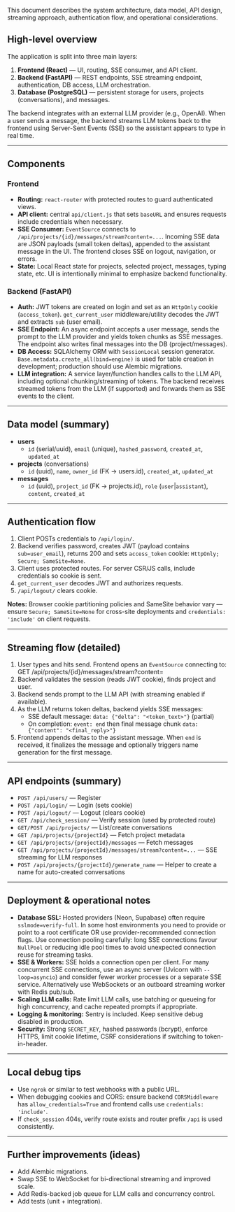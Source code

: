This document describes the system architecture, data model, API design, streaming approach, authentication flow, and operational considerations.

## High-level overview

The application is split into three main layers:

1. **Frontend (React)** — UI, routing, SSE consumer, and API client.
2. **Backend (FastAPI)** — REST endpoints, SSE streaming endpoint, authentication, DB access, LLM orchestration.
3. **Database (PostgreSQL)** — persistent storage for users, projects (conversations), and messages.

The backend integrates with an external LLM provider (e.g., OpenAI). When a user sends a message, the backend streams LLM tokens back to the frontend using Server-Sent Events (SSE) so the assistant appears to type in real time.

---

## Components

### Frontend

- **Routing:** `react-router` with protected routes to guard authenticated views.
- **API client:** central `api/client.js` that sets `baseURL` and ensures requests include credentials when necessary.
- **SSE Consumer:** `EventSource` connects to `/api/projects/{id}/messages/stream?content=...`. Incoming SSE data are JSON payloads (small token deltas), appended to the assistant message in the UI. The frontend closes SSE on logout, navigation, or errors.
- **State:** Local React state for projects, selected project, messages, typing state, etc. UI is intentionally minimal to emphasize backend functionality.

### Backend (FastAPI)

- **Auth:** JWT tokens are created on login and set as an `HttpOnly` cookie (`access_token`). `get_current_user` middleware/utility decodes the JWT and extracts `sub` (user email).
- **SSE Endpoint:** An async endpoint accepts a user message, sends the prompt to the LLM provider and yields token chunks as SSE messages. The endpoint also writes final messages into the DB (project/messages).
- **DB Access:** SQLAlchemy ORM with `SessionLocal` session generator. `Base.metadata.create_all(bind=engine)` is used for table creation in development; production should use Alembic migrations.
- **LLM integration:** A service layer/function handles calls to the LLM API, including optional chunking/streaming of tokens. The backend receives streamed tokens from the LLM (if supported) and forwards them as SSE events to the client.

---

## Data model (summary)

- **users**
  - `id` (serial/uuid), `email` (unique), `hashed_password`, `created_at`, `updated_at`
- **projects** (conversations)
  - `id` (uuid), `name`, `owner_id` (FK -> users.id), `created_at`, `updated_at`
- **messages**
  - `id` (uuid), `project_id` (FK -> projects.id), `role` (`user`|`assistant`), `content`, `created_at`

---

## Authentication flow

1. Client POSTs credentials to `/api/login/`.
2. Backend verifies password, creates JWT (payload contains `sub=user_email`), returns 200 and sets `access_token` cookie: `HttpOnly; Secure; SameSite=None`.
3. Client uses protected routes. For server CSR/JS calls, include credentials so cookie is sent.
4. `get_current_user` decodes JWT and authorizes requests.
5. `/api/logout/` clears cookie.

**Notes:** Browser cookie partitioning policies and SameSite behavior vary — ensure `Secure; SameSite=None` for cross-site deployments and `credentials: 'include'` on client requests.

---

## Streaming flow (detailed)

1. User types and hits send. Frontend opens an `EventSource` connecting to: GET /api/projects/{id}/messages/stream?content=<encoded message>
2. Backend validates the session (reads JWT cookie), finds project and user.
3. Backend sends prompt to the LLM API (with streaming enabled if available).
4. As the LLM returns token deltas, backend yields SSE messages:
   - SSE default message: `data: {"delta": "<token_text>"}` (partial)
   - On completion: `event: end` then final message chunk `data: {"content": "<final_reply>"}`
5. Frontend appends deltas to the assistant message. When `end` is received, it finalizes the message and optionally triggers name generation for the first message.

---

## API endpoints (summary)

- `POST /api/users/` — Register
- `POST /api/login/` — Login (sets cookie)
- `POST /api/logout/` — Logout (clears cookie)
- `GET /api/check_session/` — Verify session (used by protected route)
- `GET/POST /api/projects/` — List/create conversations
- `GET /api/projects/{projectId}` — Fetch project metadata
- `GET /api/projects/{projectId}/messages` — Fetch messages
- `GET /api/projects/{projectId}/messages/stream?content=...` — SSE streaming for LLM responses
- `POST /api/projects/{projectId}/generate_name` — Helper to create a name for auto-created conversations

---

## Deployment & operational notes

- **Database SSL:** Hosted providers (Neon, Supabase) often require `sslmode=verify-full`. In some host environments you need to provide or point to a root certificate OR use provider-recommended connection flags. Use connection pooling carefully: long SSE connections favour `NullPool` or reducing idle pool times to avoid unexpected connection reuse for streaming tasks.
- **SSE & Workers:** SSE holds a connection open per client. For many concurrent SSE connections, use an async server (Uvicorn with `--loop=asyncio`) and consider fewer worker processes or a separate SSE service. Alternatively use WebSockets or an outboard streaming worker with Redis pub/sub.
- **Scaling LLM calls:** Rate limit LLM calls, use batching or queueing for high concurrency, and cache repeated prompts if appropriate.
- **Logging & monitoring:** Sentry is included. Keep sensitive debug disabled in production.
- **Security:** Strong `SECRET_KEY`, hashed passwords (bcrypt), enforce HTTPS, limit cookie lifetime, CSRF considerations if switching to token-in-header.

---

## Local debug tips

- Use `ngrok` or similar to test webhooks with a public URL.
- When debugging cookies and CORS: ensure backend `CORSMiddleware` has `allow_credentials=True` and frontend calls use `credentials: 'include'`.
- If `check_session` 404s, verify route exists and router prefix `/api` is used consistently.

---

## Further improvements (ideas)

- Add Alembic migrations.
- Swap SSE to WebSocket for bi-directional streaming and improved scale.
- Add Redis-backed job queue for LLM calls and concurrency control.
- Add tests (unit + integration).
